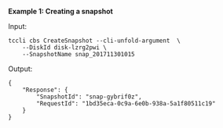 **Example 1: Creating a snapshot**



Input: 

```
tccli cbs CreateSnapshot --cli-unfold-argument  \
    --DiskId disk-lzrg2pwi \
    --SnapshotName snap_201711301015
```

Output: 
```
{
    "Response": {
        "SnapshotId": "snap-gybrif0z",
        "RequestId": "1bd35eca-0c9a-6e0b-938a-5a1f80511c19"
    }
}
```


